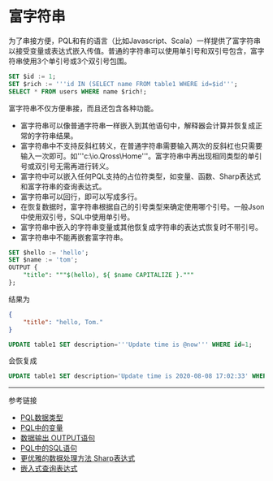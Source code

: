 # 富字符串
为了串接方便，PQL和有的语言（比如Javascript、Scala）一样提供了富字符串以接受变量或表达式嵌入传值。普通的字符串可以使用单引号和双引号包含，富字符串使用3个单引号或3个双引号包围。
```sql
SET $id := 1;
SET $rich := '''id IN (SELECT name FROM table1 WHERE id=$id''';
SELECT * FROM users WHERE name $rich!;
```

富字符串不仅方便串接，而且还包含各种功能。

* 富字符串可以像普通字符串一样嵌入到其他语句中，解释器会计算并恢复成正常的字符串结果。
* 富字符串中不支持反斜杠转义，在普通字符串需要输入两次的反斜杠也只需要输入一次即可。如'''c:\io.Qross\Home'''。富字符串中再出现相同类型的单引号或双引号无需再进行转义。
* 富字符中可以嵌入任何PQL支持的占位符类型，如变量、函数、Sharp表达式和富字符串的查询表达式。
* 富字符串可以回行，即可以写成多行。
* 在恢复数据时，富字符串根据自己的引号类型来确定使用哪个引号。一般Json中使用双引号，SQL中使用单引号。
* 富字符串中嵌入的字符串变量或其他恢复成字符串的表达式恢复时不带引号。
* 富字符串中不能再嵌套富字符串。

```sql
SET $hello := 'hello';
SET $name := 'tom';
OUTPUT {
    "title": """$(hello), ${ $name CAPITALIZE }."""
};
```
结果为
```json
{
    "title": "hello, Tom."
}
```

```sql
UPDATE table1 SET description='''Update time is @now''' WHERE id=1;
```
会恢复成
```sql
UPDATE table1 SET description='Update time is 2020-08-08 17:02:33' WHERE id=1;
```

---
参考链接

* [PQL数据类型](/pql/datatype.md)
* [PQL中的变量](/pql/variable.md)
* [数据输出 OUTPUT语句](/pql/output.md)
* [PQL中的SQL语句](/pql/sql.md)
* [更优雅的数据处理方法 Sharp表达式](/pql/sharp.md)
* [嵌入式查询表达式](/pql/query.md) 